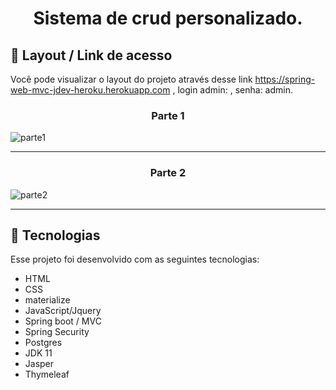 <h1 align="center"> Sistema de crud personalizado. </h1>


## 🔖 Layout / Link de acesso 

Você pode visualizar o layout do projeto através desse link https://spring-web-mvc-jdev-heroku.herokuapp.com , login admin: , senha: admin.

<h3 align="center">Parte 1 </h3>

![parte1](https://user-images.githubusercontent.com/48605830/130824421-b733c1ee-0b82-4106-8aab-164ee8cf4b1a.gif)

<hr>

<h3 align="center"> Parte 2</h3>

![parte2](https://user-images.githubusercontent.com/48605830/130824458-ecc2d9c8-7423-437d-bb3c-1ee0cef51d46.gif)

<hr>

## 🚀 Tecnologias

Esse projeto foi desenvolvido com as seguintes tecnologias:

- HTML
- CSS
- materialize
- JavaScript/Jquery
- Spring boot / MVC
- Spring Security
- Postgres
- JDK 11
- Jasper
- Thymeleaf




